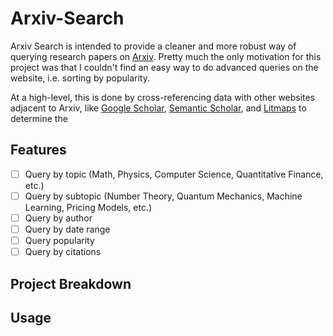 # Arxiv-Search

Arxiv Search is intended to provide a cleaner and more robust way of querying research papers on [Arxiv](arxiv.org). Pretty much the only motivation for this project was that I couldn't find an easy way to do advanced queries on the website, i.e. sorting by popularity.

At a high-level, this is done by cross-referencing data with other websites adjacent to Arxiv, like [Google Scholar](https://scholar.google.com/), [Semantic Scholar](https://www.semanticscholar.org/), and [Litmaps](https://www.litmaps.com/) to determine the

## Features

- [ ] Query by topic (Math, Physics, Computer Science, Quantitative Finance, etc.)
- [ ] Query by subtopic (Number Theory, Quantum Mechanics, Machine Learning, Pricing Models, etc.)
- [ ] Query by author
- [ ] Query by date range
- [ ] Query popularity
- [ ] Query by citations

## Project Breakdown

## Usage
